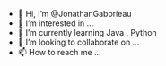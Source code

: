 - 👋 Hi, I’m @JonathanGaborieau
- 👀 I’m interested in ...
- 🌱 I’m currently learning Java , Python
- 💞️ I’m looking to collaborate on ...
- 📫 How to reach me ...

<!---
JonathanGaborieau/JonathanGaborieau is a ✨ special ✨ repository because its `README.md` (this file) appears on your GitHub profile.
You can click the Preview link to take a look at your changes.
--->
